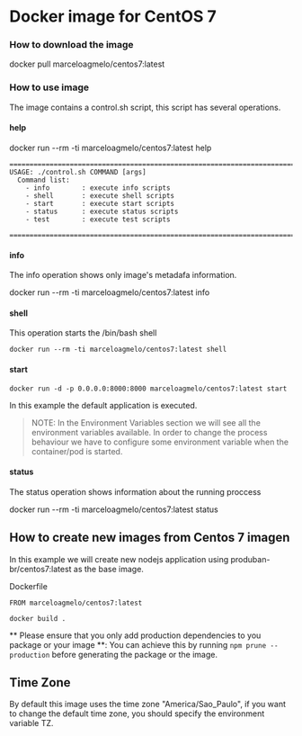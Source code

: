 # Docker image for CentOS 7

### How to download the image

docker pull marceloagmelo/centos7:latest

### How to use image

The image contains a control.sh script, this script has several operations.

#### help

docker run --rm -ti marceloagmelo/centos7:latest help

```
=============================================================================   
USAGE: ./control.sh COMMAND [args]                                              
  Command list:                                                                 
    - info        : execute info scripts                                        
    - shell       : execute shell scripts                                       
    - start       : execute start scripts                                       
    - status      : execute status scripts                                      
    - test        : execute test scripts 
    
=============================================================================
```


#### info

The info operation shows only image's metadafa information.

docker run --rm -ti marceloagmelo/centos7:latest info

#### shell

This operation starts the /bin/bash shell
```
docker run --rm -ti marceloagmelo/centos7:latest shell
```

#### start

```
docker run -d -p 0.0.0.0:8000:8000 marceloagmelo/centos7:latest start
```

In this example the default application is executed.

> NOTE: In the Environment Variables section we will see all the environment variables available. In order to change the process behaviour we have to configure some environment variable when the container/pod is started.

#### status

The status operation shows information about the running proccess

docker run --rm -ti marceloagmelo/centos7:latest status

## How to create new images from Centos 7 imagen

In this example we will create new nodejs application using produban-br/centos7:latest as the base image.

Dockerfile

```
FROM marceloagmelo/centos7:latest
```

```
docker build .
```

** Please ensure that you only add production dependencies to you package or your image **: You can achieve this
by running `npm prune --production` before generating the package or the image.

## Time Zone
By default this image uses the time zone "America/Sao_Paulo", if you want to change the default time zone, you should specify the environment variable TZ.
